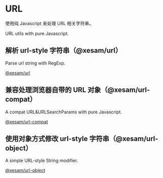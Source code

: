 # URL

使用纯 Javascript 来处理 URL 相关字符串。

URL utils with pure Javascript.

## 解析 url-style 字符串（@xesam/url）

Parse url string with RegExp.

[@xesam/url](./packages/url/README.md)

## 兼容处理浏览器自带的 URL 对象（@xesam/url-compat）

A compat URL&URLSearchParams with pure Javascript.

[@xesam/url-compat](./packages/url-compat/README.md)

## 使用对象方式修改 url-style 字符串（@xesam/url-object）

A simple URL-style String modifier.

[@xesam/url-object](./packages/url-object/README.md) 

